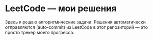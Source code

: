 # LeetCode — мои решения

Здесь я решаю алгоритмические задачи. Решения автоматически отправляются (auto-commit) из LeetCode в этот репозиторий — это просто трекер моего прогресса.

